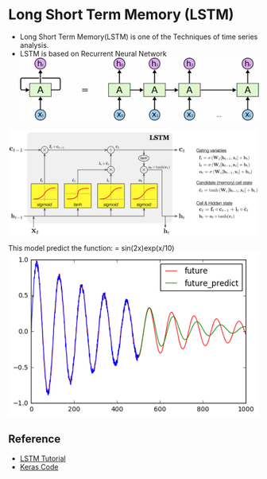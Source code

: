# Long Short Term Memory (LSTM)

- Long Short Term Memory(LSTM) is one of the Techniques of time series analysis.
- LSTM is based on Recurrent Neural Network
![RNN](./images/RNN-unrolled.png)

![LSTM](./images/lstm_architecture.png)

This model predict the function: = sin(2x)exp(x/10)
![Predict Sequence](./images/lstm_sequence_predict.png)


## Reference
- [LSTM Tutorial](https://machinelearningmastery.com/time-series-prediction-lstm-recurrent-neural-networks-python-keras/)
- [Keras Code](https://qiita.com/sasayabaku/items/b7872a3b8acc7d6261bf)